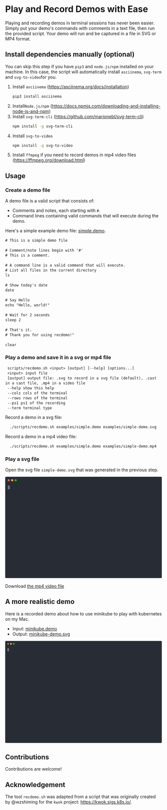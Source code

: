 # Play and Record Demos with Ease

Playing and recording demos in terminal sessions has never been easier. Simply put your demo's commands with comments in a text file, then run the provided script. Your demo will run and be captured in a file in SVG or MP4 format.

## Install dependencies manually (optional)
You can skip this step if you have `pip3` and `node.js/npm` installed on your machine. In this case, the script will automatically install `asciinema`, `svg-term` and `svg-to-video`for you.

1. Install `asciinema` (https://asciinema.org/docs/installation)
      ```sh
      pip3 install asciinema
      ```
2. Install`Node.js/npm` (https://docs.npmjs.com/downloading-and-installing-node-js-and-npm)
3. Install `svg-term-cli` (https://github.com/marionebl/svg-term-cli)
      ```sh
      npm install -g svg-term-cli
      ```
4. Install `svg-to-video` 
      ```sh
      npm install -g svg-to-video
     ``` 
5. Install `ffmpeg` if you need to record demos in mp4 video files (https://ffmpeg.org/download.html) 

## Usage
### Create a demo file
A demo file is a valid script that consists of:
- Comments and notes, each starting with `#`.
- Command lines containing valid commands that will execute during the demo.

Here's a simple example demo file: [simple.demo](examples/simple.demo). 

```
# This is a simple demo file

# Comment/note lines begin with '#'
# This is a comment.

# A command line is a valid command that will execute.
# List all files in the current directory
ls

# Show today's date
date

# Say Hello
echo "Hello, world!"

# Wait for 2 seconds
sleep 2

# That's it.
# Thank you for using recdemo!"

clear
```
### Play a demo and save it in a svg or mp4 file
 ```
  scripts/recdemo.sh <input> [output] [--help] [options...]
  <input> input file
  [output] output file: .svg to record in a svg file (default), .cast in a cast file, .mp4 in a video file
  --help show this help
  --cols cols of the terminal
  --rows rows of the terminal
  --ps1 ps1 of the recording
  --term terminal type
```

Record a demo in a svg file:
 ```sh
   ./scripts/recdemo.sh examples/simple.demo examples/simple-demo.svg
```

Record a demo in a mp4 video file:
 ```sh
   ./scripts/recdemo.sh examples/simple.demo examples/simple-demo.mp4
```

### Play a svg file
Open the svg file `simple-demo.svg` that was generated in the previous step.

<p align="center">
  <img width="800" src="examples/simple-demo.svg">
</p>

Download [the mp4 video file](https://github.com/yuanchen8911/recdemo/blob/main/examples/simple-demo.mp4)

## A more realistic demo 
Here is a recorded demo about how to use minikube to play with kubernetes on my Mac.
- Input: [minikube.demo](examples/minikube.demo)
- Output: [minikube-demo.svg](examples/minikube-demo.svg)

<p align="center">
  <img width="800" src="examples/minikube-demo.svg">
</p>

## Contributions

Contributions are welcome!

## Acknowledgement

The tool `recdemo.sh` was adapted from a script that was originally created by @wzshiming for the `kwok` project: https://kwok.sigs.k8s.io/.
